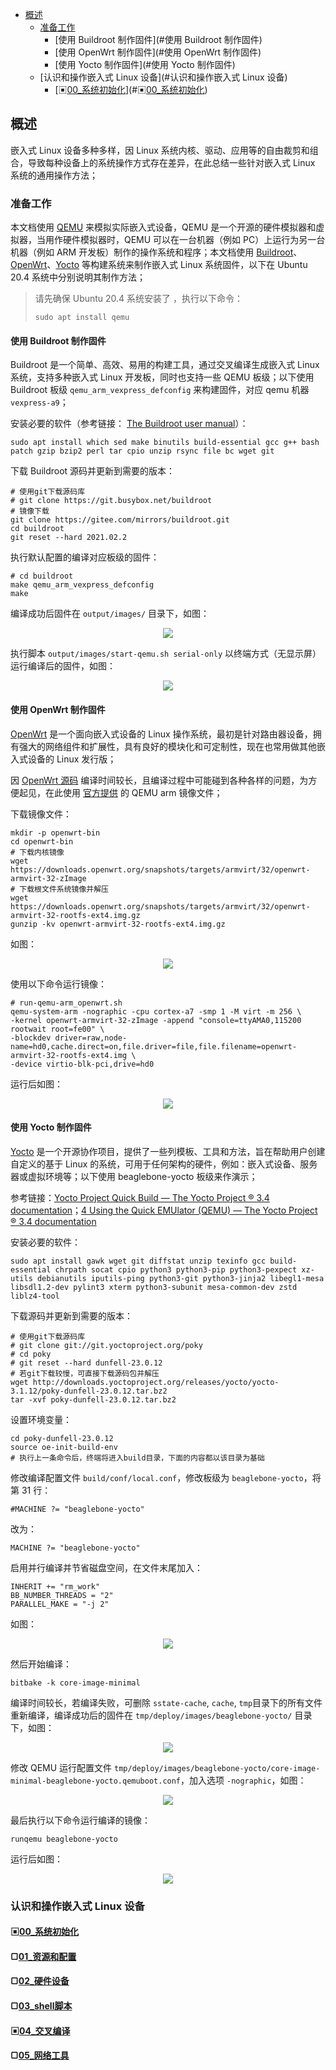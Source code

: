 * [概述](#概述)
    * [准备工作](#准备工作)
      * [使用 Buildroot 制作固件](#使用 Buildroot 制作固件)
      * [使用 OpenWrt 制作固件](#使用 OpenWrt 制作固件)
      * [使用 Yocto 制作固件](#使用 Yocto 制作固件)
    * [认识和操作嵌入式 Linux 设备](#认识和操作嵌入式 Linux 设备)
      * [▣[00_系统初始化](00_系统初始化.md)](#▣[00_系统初始化](00_系统初始化.md))

## 概述
嵌入式 Linux 设备多种多样，因 Linux 系统内核、驱动、应用等的自由裁剪和组合，导致每种设备上的系统操作方式存在差异，在此总结一些针对嵌入式 Linux 系统的通用操作方法；

### 准备工作

本文档使用 [QEMU](https://www.qemu.org/) 来模拟实际嵌入式设备，QEMU 是一个开源的硬件模拟器和虚拟器，当用作硬件模拟器时，QEMU 可以在一台机器（例如 PC）上运行为另一台机器（例如 ARM 开发板）制作的操作系统和程序；本文档使用 [Buildroot](https://buildroot.org/)、[OpenWrt](https://openwrt.org/)、[Yocto](https://www.yoctoproject.org/) 等构建系统来制作嵌入式 Linux 系统固件，以下在 Ubuntu 20.4 系统中分别说明其制作方法；

> 请先确保 Ubuntu 20.4 系统安装了 ，执行以下命令：
>
> ```shell
> sudo apt install qemu
> ```

#### 使用 Buildroot 制作固件

Buildroot 是一个简单、高效、易用的构建工具，通过交叉编译生成嵌入式 Linux 系统，支持多种嵌入式 Linux 开发板，同时也支持一些 QEMU 板级；以下使用 Buildroot 板级 `qemu_arm_vexpress_defconfig` 来构建固件，对应 qemu 机器 `vexpress-a9`；

安装必要的软件（参考链接： [The Buildroot user manual](https://buildroot.org/downloads/manual/manual.html#requirement)）：

```shell
sudo apt install which sed make binutils build-essential gcc g++ bash patch gzip bzip2 perl tar cpio unzip rsync file bc wget git
```

下载 Buildroot 源码并更新到需要的版本：

```shell
# 使用git下载源码库
# git clone https://git.busybox.net/buildroot
# 镜像下载
git clone https://gitee.com/mirrors/buildroot.git
cd buildroot
git reset --hard 2021.02.2
```

执行默认配置的编译对应板级的固件：

```shell
# cd buildroot
make qemu_arm_vexpress_defconfig
make
```

编译成功后固件在 `output/images/` 目录下，如图：

<div align=center><img src="figures/buildroot_make.png"></div>

执行脚本 `output/images/start-qemu.sh serial-only` 以终端方式（无显示屏）运行编译后的固件，如图：

<div align=center><img src="figures/buildroot_start.png"></div>

#### 使用 OpenWrt 制作固件

[OpenWrt](https://openwrt.org/) 是一个面向嵌入式设备的 Linux 操作系统，最初是针对路由器设备，拥有强大的网络组件和扩展性，具有良好的模块化和可定制性，现在也常用做其他嵌入式设备的 Linux 发行版；

因 [OpenWrt 源码](https://git.openwrt.org/) 编译时间较长，且编译过程中可能碰到各种各样的问题，为方便起见，在此使用 [官方提供](https://openwrt.org/docs/guide-user/virtualization/qemu) 的 QEMU arm 镜像文件；

下载镜像文件：

```shell
mkdir -p openwrt-bin
cd openwrt-bin
# 下载内核镜像
wget https://downloads.openwrt.org/snapshots/targets/armvirt/32/openwrt-armvirt-32-zImage
# 下载根文件系统镜像并解压
wget https://downloads.openwrt.org/snapshots/targets/armvirt/32/openwrt-armvirt-32-rootfs-ext4.img.gz
gunzip -kv openwrt-armvirt-32-rootfs-ext4.img.gz
```

如图：

<div align=center><img src="figures/openwrt_down.png"></div>

使用以下命令运行镜像：

```shell
# run-qemu-arm_openwrt.sh
qemu-system-arm -nographic -cpu cortex-a7 -smp 1 -M virt -m 256 \
-kernel openwrt-armvirt-32-zImage -append "console=ttyAMA0,115200 rootwait root=fe00" \
-blockdev driver=raw,node-name=hd0,cache.direct=on,file.driver=file,file.filename=openwrt-armvirt-32-rootfs-ext4.img \
-device virtio-blk-pci,drive=hd0
```

运行后如图：

<div align=center><img src="figures/openwrt_start.png"></div>

#### 使用 Yocto 制作固件

[Yocto](https://www.yoctoproject.org/) 是一个开源协作项目，提供了一些列模板、工具和方法，旨在帮助用户创建自定义的基于 Linux 的系统，可用于任何架构的硬件，例如：嵌入式设备、服务器或虚拟环境等；以下使用 beaglebone-yocto 板级来作演示；

参考链接：[Yocto Project Quick Build — The Yocto Project ® 3.4 documentation](https://docs.yoctoproject.org/brief-yoctoprojectqs/index.html)；[4 Using the Quick EMUlator (QEMU) — The Yocto Project ® 3.4 documentation](https://docs.yoctoproject.org/dev-manual/qemu.html)

安装必要的软件：

```shell
sudo apt install gawk wget git diffstat unzip texinfo gcc build-essential chrpath socat cpio python3 python3-pip python3-pexpect xz-utils debianutils iputils-ping python3-git python3-jinja2 libegl1-mesa libsdl1.2-dev pylint3 xterm python3-subunit mesa-common-dev zstd liblz4-tool
```

下载源码并更新到需要的版本：

```shell
# 使用git下载源码库
# git clone git://git.yoctoproject.org/poky
# cd poky
# git reset --hard dunfell-23.0.12
# 若git下载较慢，可直接下载源码包并解压
wget http://downloads.yoctoproject.org/releases/yocto/yocto-3.1.12/poky-dunfell-23.0.12.tar.bz2
tar -xvf poky-dunfell-23.0.12.tar.bz2
```

设置环境变量：

```shell
cd poky-dunfell-23.0.12
source oe-init-build-env
# 执行上一条命令后，终端将进入build目录，下面的内容都以该目录为基础
```

修改编译配置文件 `build/conf/local.conf`，修改板级为 `beaglebone-yocto`，将第 31 行：

```shell
#MACHINE ?= "beaglebone-yocto"
```

改为：

```shell
MACHINE ?= "beaglebone-yocto"
```

启用并行编译并节省磁盘空间，在文件末尾加入：

```shell
INHERIT += "rm_work"
BB_NUMBER_THREADS = "2"
PARALLEL_MAKE = "-j 2"
```

如图：

<div align=center><img src="figures/yocto_env.png"></div>

然后开始编译：

```shell
bitbake -k core-image-minimal
```

编译时间较长，若编译失败，可删除 `sstate-cache`, `cache`, `tmp`目录下的所有文件重新编译，编译成功后的固件在 `tmp/deploy/images/beaglebone-yocto/` 目录下，如图：

<div align=center><img src="figures/yocto_build.png"></div>

修改 QEMU 运行配置文件 `tmp/deploy/images/beaglebone-yocto/core-image-minimal-beaglebone-yocto.qemuboot.conf`，加入选项 `-nographic`，如图：

<div align=center><img src="figures/yocto_qemu_conf.png"></div>

最后执行以下命令运行编译的镜像：

```
runqemu beaglebone-yocto
```

运行后如图：

<div align=center><img src="figures/yocto_start.png"></div>

### 认识和操作嵌入式 Linux 设备

#### ▣[00_系统初始化](00_系统初始化.md)

#### ▢[01_资源和配置](01_资源和配置.md)

#### ▢[02_硬件设备](02_硬件设备.md)

#### ▢[03_shell脚本](03_shell脚本.md)

#### ▣[04_交叉编译](04_交叉编译.md)

#### ▢[05_网络工具](05_网络工具.md)
